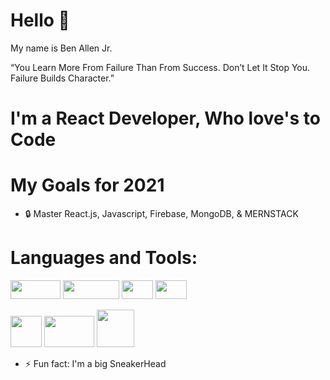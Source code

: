 # Hello :wave:

My name is Ben Allen Jr.

“You Learn More From Failure Than From Success. Don’t Let It Stop You. Failure Builds Character.”

# I'm a React Developer, Who love's  to Code

# My Goals for 2021

- :lock: Master React.js, Javascript, Firebase, MongoDB, & MERNSTACK 

 # Languages and Tools:
 <p>
   <img src="https://www.kindpng.com/picc/m/452-4529239_html-css-and-javascript-logo-html-css-logo.png" width="80" height="30">
   <img src="https://upload.wikimedia.org/wikipedia/commons/thumb/7/7e/Node.js_logo_2015.svg/1200px-Node.js_logo_2015.svg.png" width="90" height="30">
   <img src="https://www.metaltoad.com/sites/default/files/styles/large_personal_photo_870x500_/public/2020-05/react-js-blog-header.png?itok=VbfDeSgJ" width='50' height='30'>
   <img src="https://upload.wikimedia.org/wikipedia/commons/3/30/Redux_Logo.png" width="50" height="30" >
</p>
 
<p>
  <img src="https://ubuntuhandbook.org/wp-content/uploads/2017/05/vscode-icon245.png" width="50" height="50">
   <img src="https://cdn.shortpixel.ai/client/q_glossy,ret_img,w_502,h_518/https://keytotech.com/wp-content/uploads/2019/05/firebase.png" width="80" height="50">
   <img src="https://www.nicepng.com/png/full/223-2233246_heroku-logo-salesforce-heroku.png" width="60" height="60">
</p>
 



- ⚡ Fun fact: I'm a big SneakerHead
